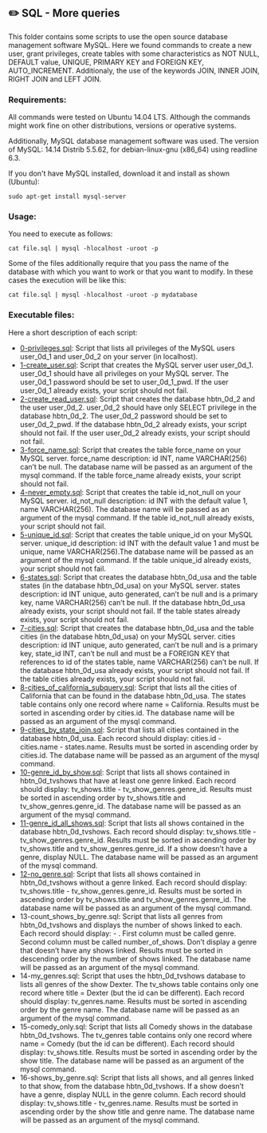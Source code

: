 ## :pencil2:  SQL - More queries

This folder contains some scripts to use the open source database management software MySQL. Here we found commands to create a new user, grant privileges, create tables with some characteristics as NOT NULL, DEFAULT value, UNIQUE, PRIMARY KEY and FOREIGN KEY,  AUTO_INCREMENT. Additionaly, the use of the keywords JOIN, INNER JOIN, RIGHT JOIN and LEFT JOIN.

### Requirements:
All commands were tested on Ubuntu 14.04 LTS. Although the commands might work fine on other distributions, versions or operative systems.

Additionally, MySQL database management software was used. The version of MySQL: 14.14 Distrib 5.5.62, for debian-linux-gnu (x86_64) using readline 6.3.

If you don't have MySQL installed, download it and install as shown (Ubuntu):

    sudo apt-get install mysql-server

### Usage:
You need to execute as follows:

    cat file.sql | mysql -hlocalhost -uroot -p

Some of the files additionally require that you pass the name of the database with which you want to work or that you want to modify. In these cases the execution will be like this:

    cat file.sql | mysql -hlocalhost -uroot -p mydatabase

### Executable files:

Here a short description of each script:

+ [0-privileges.sql](https://github.com/dmhenaopa/holbertonschool-higher_level_programming/blob/master/0x0E-SQL_more_queries/0-privileges.sql): Script that lists all privileges of the MySQL users user_0d_1 and user_0d_2 on your server (in localhost).
+ [1-create_user.sql](https://github.com/dmhenaopa/holbertonschool-higher_level_programming/blob/master/0x0E-SQL_more_queries/1-create_user.sql): Script that creates the MySQL server user user_0d_1. user_0d_1 should have all privileges on your MySQL server. The user_0d_1 password should be set to user_0d_1_pwd. If the user user_0d_1 already exists, your script should not fail.
+ [2-create_read_user.sql](https://github.com/dmhenaopa/holbertonschool-higher_level_programming/blob/master/0x0E-SQL_more_queries/2-create_read_user.sql): Script that creates the database hbtn_0d_2 and the user user_0d_2. user_0d_2 should have only SELECT privilege in the database hbtn_0d_2. The user_0d_2 password should be set to user_0d_2_pwd. If the database hbtn_0d_2 already exists, your script should not fail. If the user user_0d_2 already exists, your script should not fail.
+ [3-force_name.sql](https://github.com/dmhenaopa/holbertonschool-higher_level_programming/blob/master/0x0E-SQL_more_queries/3-force_name.sql): Script that creates the table force_name on your MySQL server. force_name description: id INT, name VARCHAR(256) can’t be null. The database name will be passed as an argument of the mysql command. If the table force_name already exists, your script should not fail.
+ [4-never_empty.sql](https://github.com/dmhenaopa/holbertonschool-higher_level_programming/blob/master/0x0E-SQL_more_queries/4-never_empty.sql): Script that creates the table id_not_null on your MySQL server. id_not_null description: id INT with the default value 1, name VARCHAR(256). The database name will be passed as an argument of the mysql command. If the table id_not_null already exists, your script should not fail.
+ [5-unique_id.sql](https://github.com/dmhenaopa/holbertonschool-higher_level_programming/blob/master/0x0E-SQL_more_queries/5-unique_id.sql): Script that creates the table unique_id on your MySQL server. unique_id description: id INT with the default value 1 and must be unique, name VARCHAR(256).The database name will be passed as an argument of the mysql command. If the table unique_id already exists, your script should not fail.
+ [6-states.sql](https://github.com/dmhenaopa/holbertonschool-higher_level_programming/blob/master/0x0E-SQL_more_queries/6-states.sql): Script that creates the database hbtn_0d_usa and the table states (in the database hbtn_0d_usa) on your MySQL server. states description: id INT unique, auto generated, can’t be null and is a primary key, name VARCHAR(256) can’t be null. If the database hbtn_0d_usa already exists, your script should not fail. If the table states already exists, your script should not fail.
+ [7-cities.sql](https://github.com/dmhenaopa/holbertonschool-higher_level_programming/blob/master/0x0E-SQL_more_queries/7-cities.sql): Script that creates the database hbtn_0d_usa and the table cities (in the database hbtn_0d_usa) on your MySQL server. cities description: id INT unique, auto generated, can’t be null and is a primary key, state_id INT, can’t be null and must be a FOREIGN KEY that references to id of the states table, name VARCHAR(256) can’t be null. If the database hbtn_0d_usa already exists, your script should not fail. If the table cities already exists, your script should not fail.
+ [8-cities_of_california_subquery.sql](https://github.com/dmhenaopa/holbertonschool-higher_level_programming/blob/master/0x0E-SQL_more_queries/8-cities_of_california_subquery.sql): Script that lists all the cities of California that can be found in the database hbtn_0d_usa. The states table contains only one record where name = California. Results must be sorted in ascending order by cities.id. The database name will be passed as an argument of the mysql command.
+ [9-cities_by_state_join.sql](https://github.com/dmhenaopa/holbertonschool-higher_level_programming/blob/master/0x0E-SQL_more_queries/9-cities_by_state_join.sql): Script that lists all cities contained in the database hbtn_0d_usa. Each record should display: cities.id - cities.name - states.name. Results must be sorted in ascending order by cities.id. The database name will be passed as an argument of the mysql command.
+ [10-genre_id_by_show.sql](https://github.com/dmhenaopa/holbertonschool-higher_level_programming/blob/master/0x0E-SQL_more_queries/10-genre_id_by_show.sql): Script that lists all shows contained in hbtn_0d_tvshows that have at least one genre linked. Each record should display: tv_shows.title - tv_show_genres.genre_id. Results must be sorted in ascending order by tv_shows.title and tv_show_genres.genre_id. The database name will be passed as an argument of the mysql command.
+ [11-genre_id_all_shows.sql](https://github.com/dmhenaopa/holbertonschool-higher_level_programming/blob/master/0x0E-SQL_more_queries/11-genre_id_all_shows.sql): Script that lists all shows contained in the database hbtn_0d_tvshows. Each record should display: tv_shows.title - tv_show_genres.genre_id. Results must be sorted in ascending order by tv_shows.title and tv_show_genres.genre_id. If a show doesn’t have a genre, display NULL. The database name will be passed as an argument of the mysql command.
+ [12-no_genre.sql](https://github.com/dmhenaopa/holbertonschool-higher_level_programming/blob/master/0x0E-SQL_more_queries/12-no_genre.sql): Script that lists all shows contained in hbtn_0d_tvshows without a genre linked. Each record should display: tv_shows.title - tv_show_genres.genre_id. Results must be sorted in ascending order by tv_shows.title and tv_show_genres.genre_id. The database name will be passed as an argument of the mysql command.
+ 13-count_shows_by_genre.sql: Script that lists all genres from hbtn_0d_tvshows and displays the number of shows linked to each. Each record should display: <TV Show genre> - <Number of shows linked to this genre>. First column must be called genre. Second column must be called number_of_shows. Don’t display a genre that doesn’t have any shows linked. Results must be sorted in descending order by the number of shows linked. The database name will be passed as an argument of the mysql command.
+ 14-my_genres.sql: Script that uses the hbtn_0d_tvshows database to lists all genres of the show Dexter. The tv_shows table contains only one record where title = Dexter (but the id can be different). Each record should display: tv_genres.name. Results must be sorted in ascending order by the genre name. The database name will be passed as an argument of the mysql command.
+ 15-comedy_only.sql: Script that lists all Comedy shows in the database hbtn_0d_tvshows. The tv_genres table contains only one record where name = Comedy (but the id can be different). Each record should display: tv_shows.title. Results must be sorted in ascending order by the show title. The database name will be passed as an argument of the mysql command.
+ 16-shows_by_genre.sql: Script that lists all shows, and all genres linked to that show, from the database hbtn_0d_tvshows. If a show doesn’t have a genre, display NULL in the genre column. Each record should display: tv_shows.title - tv_genres.name. Results must be sorted in ascending order by the show title and genre name. The database name will be passed as an argument of the mysql command.
<!--stackedit_data:
eyJoaXN0b3J5IjpbLTIwOTY3OTY4M119
-->